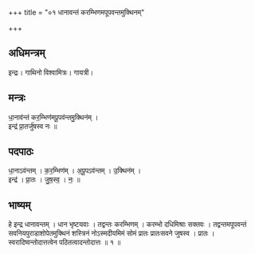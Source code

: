 +++
title = "०१ धानावन्तं करम्भिणमपूपवन्तमुक्थिनम्"

+++
## अधिमन्त्रम्
इन्द्रः। गाथिनो विश्वामित्रः। गायत्री।

## मन्त्रः
धा॒नाव॑न्तं कर॒म्भिण॑मपू॒पव॑न्तमु॒क्थिन॑म् ।  
इन्द्र॑ प्रा॒तर्जु॑षस्व नः ॥

## पदपाठः
धा॒नाऽव॑न्तम् । क॒र॒म्भिण॑म् । अ॒पू॒पऽव॑न्तम् । उ॒क्थिन॑म् ।  
इन्द्र॑ । प्रा॒तः । जु॒ष॒स्व॒ । नः॒ ॥

## भाष्यम्
हे इन्द्र धानावन्तम् । धान भृष्टयवाः । तद्वन्तः करम्भिणम् । करम्भो दधिमिश्राः सक्तवः । तद्वन्तमपूपवन्तं सवनियपुराडाशोपेतमुक्थिनं शस्त्रिनं नोऽस्मदीयमिमं सोमं प्रातः प्रातःसवने जुषस्व । प्रातः । स्वरादिष्वन्तोदात्तत्वेन पठितत्वादन्तोदात्तः ॥ १ ॥